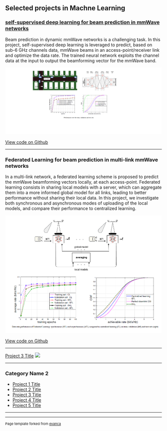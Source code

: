 ## Selected projects in Machne Learning

### [self-supervised deep learning for beam prediction in mmWave networks](/sample_page)
Beam prediction in dynamic mmWave networks is a challenging task. In this project, self-supervised deep learning is leveraged to predict, based on sub-6 GHz channels data, mmWave beams in an access-point/receiver link and optimize the data rate. The trained neural network exploits the channel data at the input to output the beamforming vector for the mmWave band. 

<img src="images/proj1.png?raw=true" />

[View code on Github](https://github.com)

---

### Federated Learning for beam prediction in multi-link mmWave networks
In a multi-link network, a federated learning scheme is proposed to predict the mmWave beamforming vectors locally, at each access-point. Federated learning consists in sharing  local models with a server, which can aggregate them into a more informed global model for all links, leading to better performance without sharing their local data. In this project, we investigate both synchronous and asynchronous modes of uploading of the local models, and compare their performance to centralized learning.  

<img src="images/proj2.png?raw=true"/>

[View code on Github](https://github.com)

---
[Project 3 Title](http://example.com/)
<img src="images/dummy_thumbnail.jpg?raw=true"/>

---

### Category Name 2

- [Project 1 Title](http://example.com/)
- [Project 2 Title](http://example.com/)
- [Project 3 Title](http://example.com/)
- [Project 4 Title](http://example.com/)
- [Project 5 Title](http://example.com/)

---




---
<p style="font-size:11px">Page template forked from <a href="https://github.com/evanca/quick-portfolio">evanca</a></p>
<!-- Remove above link if you don't want to attibute -->
